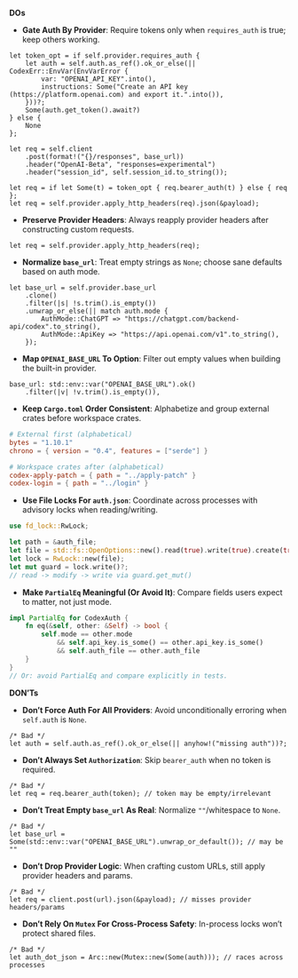 **DOs**
- **Gate Auth By Provider**: Require tokens only when `requires_auth` is true; keep others working.
```
let token_opt = if self.provider.requires_auth {
    let auth = self.auth.as_ref().ok_or_else(|| CodexErr::EnvVar(EnvVarError {
        var: "OPENAI_API_KEY".into(),
        instructions: Some("Create an API key (https://platform.openai.com) and export it.".into()),
    }))?;
    Some(auth.get_token().await?)
} else {
    None
};

let req = self.client
    .post(format!("{}/responses", base_url))
    .header("OpenAI-Beta", "responses=experimental")
    .header("session_id", self.session_id.to_string());

let req = if let Some(t) = token_opt { req.bearer_auth(t) } else { req };
let req = self.provider.apply_http_headers(req).json(&payload);
```

- **Preserve Provider Headers**: Always reapply provider headers after constructing custom requests.
```
let req = self.provider.apply_http_headers(req);
```

- **Normalize `base_url`**: Treat empty strings as `None`; choose sane defaults based on auth mode.
```
let base_url = self.provider.base_url
    .clone()
    .filter(|s| !s.trim().is_empty())
    .unwrap_or_else(|| match auth.mode {
        AuthMode::ChatGPT => "https://chatgpt.com/backend-api/codex".to_string(),
        AuthMode::ApiKey => "https://api.openai.com/v1".to_string(),
    });
```

- **Map `OPENAI_BASE_URL` To Option**: Filter out empty values when building the built-in provider.
```
base_url: std::env::var("OPENAI_BASE_URL").ok()
    .filter(|v| !v.trim().is_empty()),
```

- **Keep `Cargo.toml` Order Consistent**: Alphabetize and group external crates before workspace crates.
```toml
# External first (alphabetical)
bytes = "1.10.1"
chrono = { version = "0.4", features = ["serde"] }

# Workspace crates after (alphabetical)
codex-apply-patch = { path = "../apply-patch" }
codex-login = { path = "../login" }
```

- **Use File Locks For `auth.json`**: Coordinate across processes with advisory locks when reading/writing.
```rust
use fd_lock::RwLock;

let path = &auth_file;
let file = std::fs::OpenOptions::new().read(true).write(true).create(true).open(path)?;
let lock = RwLock::new(file);
let mut guard = lock.write()?;
// read -> modify -> write via guard.get_mut()
```

- **Make `PartialEq` Meaningful (Or Avoid It)**: Compare fields users expect to matter, not just mode.
```rust
impl PartialEq for CodexAuth {
    fn eq(&self, other: &Self) -> bool {
        self.mode == other.mode
            && self.api_key.is_some() == other.api_key.is_some()
            && self.auth_file == other.auth_file
    }
}
// Or: avoid PartialEq and compare explicitly in tests.
```

**DON’Ts**
- **Don’t Force Auth For All Providers**: Avoid unconditionally erroring when `self.auth` is `None`.
```
/* Bad */
let auth = self.auth.as_ref().ok_or_else(|| anyhow!("missing auth"))?;
```

- **Don’t Always Set `Authorization`**: Skip `bearer_auth` when no token is required.
```
/* Bad */
let req = req.bearer_auth(token); // token may be empty/irrelevant
```

- **Don’t Treat Empty `base_url` As Real**: Normalize `""`/whitespace to `None`.
```
/* Bad */
let base_url = Some(std::env::var("OPENAI_BASE_URL").unwrap_or_default()); // may be ""
```

- **Don’t Drop Provider Logic**: When crafting custom URLs, still apply provider headers and params.
```
/* Bad */
let req = client.post(url).json(&payload); // misses provider headers/params
```

- **Don’t Rely On `Mutex` For Cross-Process Safety**: In-process locks won’t protect shared files.
```
/* Bad */
let auth_dot_json = Arc::new(Mutex::new(Some(auth))); // races across processes
```